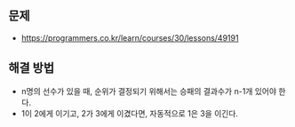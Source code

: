 ## 문제
- https://programmers.co.kr/learn/courses/30/lessons/49191

## 해결 방법
- n명의 선수가 있을 때, 순위가 결정되기 위해서는 승패의 결과수가 n-1개 있어야 한다.
- 1이 2에게 이기고, 2가 3에게 이겼다면, 자동적으로 1은 3을 이긴다.